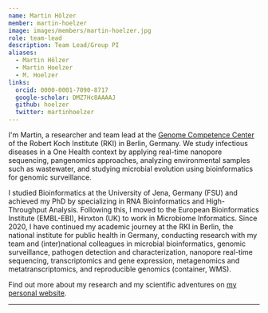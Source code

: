 ```yaml
---
name: Martin Hölzer
member: martin-hoelzer
image: images/members/martin-hoelzer.jpg
role: team-lead
description: Team Lead/Group PI
aliases:
  - Martin Hölzer
  - Martin Hoelzer
  - M. Hoelzer
links:
  orcid: 0000-0001-7090-8717
  google-scholar: DMZ7Hc8AAAAJ
  github: hoelzer
  twitter: martinhoelzer
---
```


I'm Martin, a researcher and team lead at the [Genome Competence Center](https://www.rki.de/EN/Content/Institute/DepartmentsUnits/MF/MF1/mf1_node.html) of the Robert Koch Institute (RKI) in Berlin, Germany. We study infectious diseases in a One Health context by applying real-time nanopore sequencing, pangenomics approaches, analyzing environmental samples such as wastewater, and studying microbial evolution using bioinformatics for genomic surveillance.

I studied Bioinformatics at the University of Jena, Germany (FSU) and achieved my PhD by specializing in RNA Bioinformatics and High-Throughput Analysis. Following this, I moved to the European Bioinformatics Institute (EMBL-EBI), Hinxton (UK) to work in Microbiome Informatics. Since 2020, I have continued my academic journey at the RKI in Berlin, the national institute for public health in Germany, conducting research with my team and (inter)national colleagues in microbial bioinformatics,  genomic surveillance, pathogen detection and characterization, nanopore real-time sequencing, transcriptomics and gene expression, metagenomics and metatranscriptomics, and reproducible genomics (container, WMS).

Find out more about my research and my scientific adventures on [my personal website](https://hoelzer.github.io).

<!--
I'm Martin, a bioinformatician with a rich background in sequencing data analysis, currently leading the "Research & Innovation" team within the [Genome Competence Center (MF1)](https://www.rki.de/EN/Content/Institute/DepartmentsUnits/MF/MF1/mf1_node.html) at the Robert Koch Institute (RKI) in Berlin, Germany. I earned my PhD working on "The Dark Art of Next-Generation Sequencing: fundamental approaches for genomics, transcriptomics, and differential gene expression" at the University of Jena in 2018 ([thesis](https://github.com/hoelzer/phd-thesis/blob/main/2017-phd-thesis-FSU-dark-art-martin-hoelzer.pdf)). During my postdoc, I worked on real-time long-read sequencing and its application in metagenomics and virus detection, e.g. in [groundwater](https://www.aquadiva.uni-jena.de/). I continued to deepen my knowledge of nanopore metagenomics and pathogen detection as a visiting scientist in the [Microbiome Informatics group](https://www.ebi.ac.uk/about/teams/microbiome-informatics) at the EBI in Hinxton, UK. 

In 2020, I moved to the RKI, where I previously worked as deputy head of the Bioinformatics unit, and conducted research in the areas of real-time nanopore sequencing, pipeline development, and genomic surveillance of SARS-CoV-2. With the establishment of the Genome Competence Center (MF1) at RKI in March 2023, I've taken the helm of the "Research & Innovation" team, guiding our interdisciplinary group in leveraging technology platforms and data analysis to forge new paths in experimental and bioinformatics approaches for cutting-edge research and applications.
-->

<!--My research interests are vast, delving into transcriptomics & comparative genomics, _de novo_ assembly & annotation, and metagenomics & metatranscriptomics. A strong advocate for automation, I'm dedicated to creating user-friendly tools that facilitate researchers in getting biological insights, with a keen focus on workflow management systems and containerization to enhance our capabilities.

My team aims to bridge the gap between life sciences and computer science, employing advanced sequencing technologies to analyze (meta-)genomic and transcriptomic datasets related to infectious diseases, immunology, and medical sciences. This interdisciplinary approach has been instrumental in advancing our understanding of pathogen-host interactions and in supporting pandemic surveillance and containment efforts.-->

---
